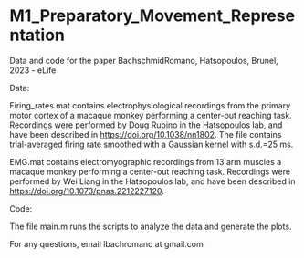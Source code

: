 # M1_Preparatory_Movement_Representation
Data and code for the paper BachschmidRomano, Hatsopoulos, Brunel, 2023 - eLife

Data:

Firing_rates.mat contains electrophysiological recordings from the primary motor cortex of a macaque monkey performing a center-out reaching task. Recordings were performed by Doug Rubino in the Hatsopoulos lab, and have been described in https://doi.org/10.1038/nn1802. The file contains trial-averaged firing rate smoothed with a Gaussian kernel with s.d.=25 ms.

EMG.mat contains electromyographic recordings from 13 arm muscles a macaque monkey performing a center-out reaching task. Recordings were performed by Wei Liang in the Hatsopoulos lab, and have been described in https://doi.org/10.1073/pnas.2212227120.

Code:

The file main.m runs the scripts to analyze the data and generate the plots.

For any  questions, email lbachromano at gmail.com

